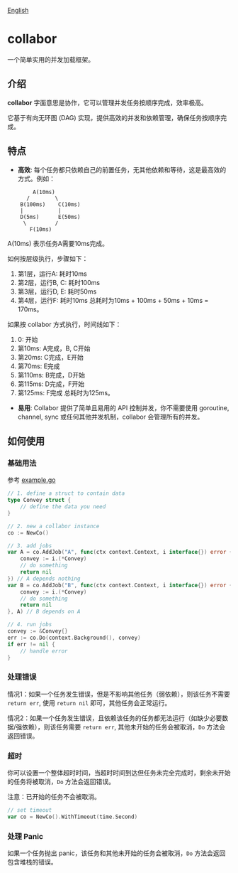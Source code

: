 [English](README.md)
# collabor

一个简单实用的并发加载框架。

## 介绍
**collabor** 字面意思是协作，它可以管理并发任务按顺序完成，效率极高。

它基于有向无环图 (DAG) 实现，提供高效的并发和依赖管理，确保任务按顺序完成。


## 特点

- **高效**: 每个任务都只依赖自己的前置任务，无其他依赖和等待，这是最高效的方式。例如：
```flow
        A(10ms)
      /        \
    B(100ms)    C(10ms)
    |           |
    D(5ms)      E(50ms)
     \         /
       F(10ms)
```
A(10ms) 表示任务A需要10ms完成。

如何按层级执行，步骤如下：
1. 第1层，运行A: 耗时10ms
2. 第2层，运行B, C: 耗时100ms
3. 第3层，运行D, E: 耗时50ms
4. 第4层，运行F: 耗时10ms
总耗时为10ms + 100ms + 50ms + 10ms = 170ms。

如果按 collabor 方式执行，时间线如下：
1. 0: 开始
2. 第10ms: A完成，B, C开始
3. 第20ms: C完成，E开始
4. 第70ms: E完成
5. 第110ms: B完成，D开始
6. 第115ms: D完成，F开始
7. 第125ms: F完成
总耗时为125ms。

- **易用**: Collabor 提供了简单且易用的 API 控制并发，你不需要使用 goroutine, channel, sync 或任何其他并发机制，collabor 会管理所有的并发。

## 如何使用

### 基础用法
参考 [example.go](example.go)
```go
// 1. define a struct to contain data
type Convey struct {
    // define the data you need
}

// 2. new a collabor instance
co := NewCo()

// 3. add jobs
var A = co.AddJob("A", func(ctx context.Context, i interface{}) error {
    convey := i.(*Convey)
    // do something
    return nil
}) // A depends nothing
var B = co.AddJob("B", func(ctx context.Context, i interface{}) error {
    convey := i.(*Convey)
    // do something
    return nil
}, A) // B depends on A

// 4. run jobs
convey := &Convey{}
err := co.Do(context.Background(), convey)
if err != nil {
    // handle error
}
```

### 处理错误

情况1：如果一个任务发生错误，但是不影响其他任务（弱依赖），则该任务不需要 `return err`, 使用 `return nil` 即可，其他任务会正常运行。

情况2：如果一个任务发生错误，且依赖该任务的任务都无法运行（如缺少必要数据/强依赖），则该任务需要 `return err`, 其他未开始的任务会被取消，`Do` 方法会返回错误。

### 超时

你可以设置一个整体超时时间，当超时时间到达但任务未完全完成时，剩余未开始的任务将被取消，`Do` 方法会返回错误。

注意：已开始的任务不会被取消。

```go
// set timeout
var co = NewCo().WithTimeout(time.Second)

```

### 处理 Panic

如果一个任务抛出 panic，该任务和其他未开始的任务会被取消，`Do` 方法会返回包含堆栈的错误。
